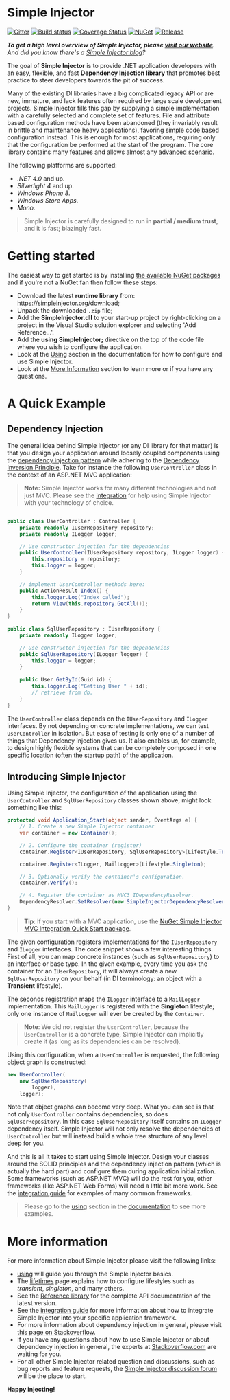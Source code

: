 # Simple Injector

[![Gitter](https://badges.gitter.im/Join%20Chat.svg)](https://gitter.im/simpleinjector/SimpleInjector?utm_source=badge&utm_medium=badge&utm_campaign=pr-badge&utm_content=badge) [![Build status](https://ci.appveyor.com/api/projects/status/2k9ududhkqqufk76?svg=true)](https://ci.appveyor.com/project/simpleinjector/simpleinjector) [![Coverage Status](https://coveralls.io/repos/simpleinjector/SimpleInjector/badge.svg?branch=codecoverage&service=github)](https://coveralls.io/github/simpleinjector/SimpleInjector?branch=codecoverage) [![NuGet](https://img.shields.io/nuget/dt/SimpleInjector.svg)](https://www.nuget.org/packages/simpleinjector) [![Release](https://img.shields.io/github/release/simpleinjector/simpleinjector.svg)](https://github.com/simpleinjector/SimpleInjector/releases)

_**To get a high level overview of Simple Injector, please [visit our website](https://simpleinjector.org/)**. And did you know there's a [Simple Injector blog](https://simpleinjector.org/blog)?_

The goal of **Simple Injector** is to provide .NET application developers with an easy, flexible, and fast **Dependency Injection library** that promotes best practice to steer developers towards the pit of success.

Many of the existing DI libraries have a big complicated legacy API or are new, immature, and lack features often required by large scale development projects. Simple Injector fills this gap by supplying a simple implementation with a carefully selected and complete set of features. File and attribute based configuration methods have been abandoned (they invariably result in brittle and maintenance heavy applications), favoring simple code based configuration instead. This is enough for most applications, requiring only that the configuration be performed at the start of the program. The core library contains many features and allows almost any [advanced scenario](https://simpleinjector.readthedocs.org/en/latest/advanced.html).

The following platforms are supported:

* *.NET 4.0* and up.
* *Silverlight 4* and up.
* *Windows Phone 8*.
* *Windows Store Apps*.
* *Mono*.

> Simple Injector is carefully designed to run in **partial / medium trust**, and it is fast; blazingly fast.

Getting started
===============

The easiest way to get started is by installing [the available NuGet packages](https://www.nuget.org/packages?q=Author%3ASimpleInjector-Contributors&sortOrder=package-download-count) and if you're not a NuGet fan then follow these steps:

* Download the latest **runtime library** from: https://simpleinjector.org/download;
* Unpack the downloaded `.zip` file;
* Add the **SimpleInjector.dll** to your start-up project by right-clicking on a project in the Visual Studio solution explorer and selecting 'Add Reference...'.
* Add the **using SimpleInjector;** directive on the top of the code file where you wish to configure the application.
* Look at the [Using](https://simpleinjector.readthedocs.org/en/latest/using.html) section in the documentation for how to configure and use Simple Injector.
* Look at the [More Information](https://simpleinjector.readthedocs.org/en/latest/quickstart.html#quickstart-more-information) section to learn more or if you have any questions.

A Quick Example
===============

Dependency Injection
--------------------

The general idea behind Simple Injector (or any DI library for that matter) is that you design your application around loosely coupled components using the [dependency injection pattern](https://en.wikipedia.org/wiki/Dependency_injection) while adhering to the [Dependency Inversion Principle](https://en.wikipedia.org/wiki/Dependency_inversion_principle). Take for instance the following `UserController` class in the context of an ASP.NET MVC application:

> **Note:** Simple Injector works for many different technologies and not just MVC. Please see the [integration](https://simpleinjector.readthedocs.org/en/latest/integration.html) for help using Simple Injector with your technology of choice.

``` c#

public class UserController : Controller {
    private readonly IUserRepository repository;
    private readonly ILogger logger;

    // Use constructor injection for the dependencies
    public UserController(IUserRepository repository, ILogger logger) {
        this.repository = repository;
        this.logger = logger;
    }

    // implement UserController methods here:
    public ActionResult Index() {
        this.logger.Log("Index called");
        return View(this.repository.GetAll());
    }
}
    
public class SqlUserRepository : IUserRepository {
    private readonly ILogger logger;

    // Use constructor injection for the dependencies
    public SqlUserRepository(ILogger logger) {
        this.logger = logger;
    }
    
    public User GetById(Guid id) {
        this.logger.Log("Getting User " + id);
        // retrieve from db.
    }
}
```

The `UserController` class depends on the `IUserRepository` and `ILogger` interfaces. By not depending on concrete implementations, we can test `UserController` in isolation. But ease of testing is only one of a number of things that Dependency Injection gives us. It also enables us, for example, to design highly flexible systems that can be completely composed in one specific location (often the startup path) of the application.

Introducing Simple Injector
---------------------------

Using Simple Injector, the configuration of the application using the `UserController` and `SqlUserRepository` classes shown above, might look something like this:

``` c#
protected void Application_Start(object sender, EventArgs e) {
    // 1. Create a new Simple Injector container
    var container = new Container();

    // 2. Configure the container (register)
    container.Register<IUserRepository, SqlUserRepository>(Lifestyle.Transient);

    container.Register<ILogger, MailLogger>(Lifestyle.Singleton);

    // 3. Optionally verify the container's configuration.
    container.Verify();

    // 4. Register the container as MVC3 IDependencyResolver.
    DependencyResolver.SetResolver(new SimpleInjectorDependencyResolver(container));
}
```

> **Tip**: If you start with a MVC application, use the [NuGet Simple Injector MVC Integration Quick Start package](https://nuget.org/packages/SimpleInjector.MVC3).

The given configuration registers implementations for the `IUserRepository` and `ILogger` interfaces. The code snippet shows a few interesting things. First of all, you can map concrete instances (such as `SqlUserRepository`) to an interface or base type. In the given example, every time you ask the container for an `IUserRepository`, it will always create a new `SqlUserRepository` on your behalf (in DI terminology: an object with a **Transient** lifestyle).

The seconds registration maps the `ILogger` interface to a `MailLogger` implementation. This `MailLogger` is registered with the **Singleton** lifestyle; only one instance of `MailLogger` will ever be created by the `Container`.

> **Note**: We did not register the `UserController`, because the `UserController` is a concrete type, Simple Injector can implicitly create it (as long as its dependencies can be resolved).
    
Using this configuration, when a `UserController` is requested, the following object graph is constructed:

``` c#
new UserController(
    new SqlUserRepository(
        logger),
    logger);
```

Note that object graphs can become very deep. What you can see is that not only `UserController` contains dependencies, so does `SqlUserRepository`. In this case `SqlUserRepository` itself contains an `ILogger` dependency itself. Simple Injector will not only resolve the dependencies of `UserController` but will instead build a whole tree structure of any level deep for you. 

And this is all it takes to start using Simple Injector. Design your classes around the SOLID principles and the dependency injection pattern (which is actually the hard part) and configure them during application initialization. Some frameworks (such as ASP.NET MVC) will do the rest for you, other frameworks (like ASP.NET Web Forms) will need a little bit more work. See the [integration guide](https://simpleinjector.readthedocs.org/en/latest/integration.html) for examples of many common frameworks.

> Please go to the [using](https://simpleinjector.readthedocs.org/en/latest/using.html) section in the [documentation](https://simpleinjector.readthedocs.org/) to see more examples.

More information
================

For more information about Simple Injector please visit the following links: 

* [using](https://simpleinjector.readthedocs.org/en/latest/using.html) will guide you through the Simple Injector basics.
* The [lifetimes](https://simpleinjector.readthedocs.org/en/latest/lifetimes.html) page explains how to configure lifestyles such as *transient*, *singleton*, and many others.
* See the [Reference library](https://simpleinjector.org/ReferenceLibrary/) for the complete API documentation of the latest version.
* See the [integration guide](https://simpleinjector.readthedocs.org/en/latest/integration.html) for more information about how to integrate Simple Injector into your specific application framework.
* For more information about dependency injection in general, please visit [this page on Stackoverflow](https://stackoverflow.com/tags/dependency-injection/info).
* If you have any questions about how to use Simple Injector or about dependency injection in general, the experts at [Stackoverflow.com](https://stackoverflow.com/questions/ask?tags=simple-injector%20ioc-container%20dependency-injection%20.net%20c%23) are waiting for you.
* For all other Simple Injector related question and discussions, such as bug reports and feature requests, the [Simple Injector discussion forum](https://simpleinjector.org/forum) will be the place to start.

**Happy injecting!**
